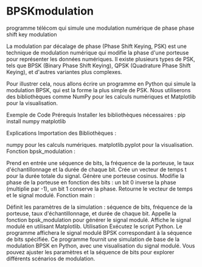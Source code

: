 # BPSKmodulation
programme télécom qui simule une modulation numérique de phase phase shift key modulation 

La modulation par décalage de phase (Phase Shift Keying, PSK) est une technique de modulation numérique qui modifie la phase d'une porteuse pour représenter les données numériques. Il existe plusieurs types de PSK, tels que BPSK (Binary Phase Shift Keying), QPSK (Quadrature Phase Shift Keying), et d'autres variantes plus complexes.

Pour illustrer cela, nous allons écrire un programme en Python qui simule la modulation BPSK, qui est la forme la plus simple de PSK. Nous utiliserons des bibliothèques comme NumPy pour les calculs numériques et Matplotlib pour la visualisation.

Exemple de Code
Prérequis
Installer les bibliothèques nécessaires :
pip install numpy matplotlib

Explications
Importation des Bibliothèques :

numpy pour les calculs numériques.
matplotlib.pyplot pour la visualisation.
Fonction bpsk_modulation :

Prend en entrée une séquence de bits, la fréquence de la porteuse, le taux d'échantillonnage et la durée de chaque bit.
Crée un vecteur de temps t pour la durée totale du signal.
Génère une porteuse cosinus.
Modifie la phase de la porteuse en fonction des bits : un bit 0 inverse la phase (multiplie par -1), un bit 1 conserve la phase.
Retourne le vecteur de temps et le signal modulé.
Fonction main :

Définit les paramètres de la simulation : séquence de bits, fréquence de la porteuse, taux d'échantillonnage, et durée de chaque bit.
Appelle la fonction bpsk_modulation pour générer le signal modulé.
Affiche le signal modulé en utilisant Matplotlib.
Utilisation
Exécutez le script Python.
Le programme affichera le signal modulé BPSK correspondant à la séquence de bits spécifiée.
Ce programme fournit une simulation de base de la modulation BPSK en Python, avec une visualisation du signal modulé. Vous pouvez ajuster les paramètres et la séquence de bits pour explorer différents scénarios de modulation.
